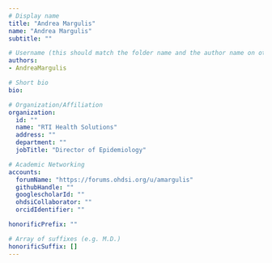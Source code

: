 ```yaml
---
# Display name
title: "Andrea Margulis"
name: "Andrea Margulis"
subtitle: ""

# Username (this should match the folder name and the author name on other pages)
authors:
- AndreaMargulis

# Short bio
bio:

# Organization/Affiliation
organization:
  id: ""
  name: "RTI Health Solutions"
  address: ""
  department: ""
  jobTitle: "Director of Epidemiology"

# Academic Networking
accounts:
  forumName: "https://forums.ohdsi.org/u/amargulis"
  githubHandle: ""
  googlescholarId: ""
  ohdsiCollaborator: ""
  orcidIdentifier: ""

honorificPrefix: ""

# Array of suffixes (e.g. M.D.)
honorificSuffix: []
---
```

